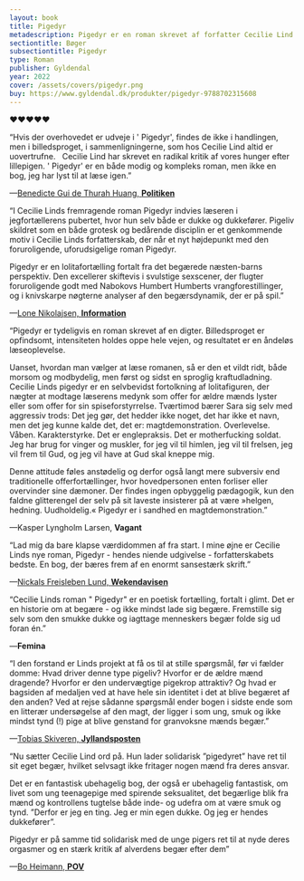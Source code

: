 ```yaml
---
layout: book
title: Pigedyr
metadescription: Pigedyr er en roman skrevet af forfatter Cecilie Lind. Bogen udkommer på Gyldendal i April 2022
sectiontitle: Bøger
subsectiontitle: Pigedyr
type: Roman
publisher: Gyldendal
year: 2022
cover: /assets/covers/pigedyr.png
buy: https://www.gyldendal.dk/produkter/pigedyr-9788702315608
---
```


<p class="red">&hearts;&hearts;&hearts;&hearts;&hearts;</p>
“Hvis der overhovedet er udveje i ' Pigedyr', findes de ikke i handlingen, men i billedsproget, i sammenligningerne, som hos Cecilie Lind altid er uovertrufne.
 
Cecilie Lind har skrevet en radikal kritik af vores hunger efter lillepigen. ' Pigedyr' er en både modig og kompleks roman, men ikke en bog, jeg har lyst til at læse igen.”


<p class="review-attribution">—<a class="review-link" href="https://politiken.dk/kultur/boger/boganmeldelser/skonlitteratur_boger/art8739508/Grusom-roman-er-klam-og-jeg-har-ikke-lyst-til-at-l%C3%A6se-den-igen" target="_blank" rel="noopener noreferrer">Benedicte Gui de Thurah Huang, <b>Politiken</b></a></p>

“I Cecilie Linds fremragende roman Pigedyr indvies læseren i jegfortællerens pubertet, hvor hun selv både er dukke og dukkefører.
Pigeliv skildret som en både grotesk og bedårende disciplin er et genkommende motiv i Cecilie Linds forfatterskab, der når et nyt højdepunkt med den foruroligende, uforudsigelige roman Pigedyr.

Pigedyr er en lolitafortælling fortalt fra det begærede næsten-barns perspektiv. Den excellerer skiftevis i svulstige sexscener, der flugter foruroligende godt med Nabokovs Humbert Humberts vrangforestillinger, og i knivskarpe nøgterne analyser af den begærsdynamik, der er på spil.”


<p class="review-attribution">—<a class="review-link" href="https://www.information.dk/kultur/anmeldelse/2022/05/pigedyr-moderne-lolitafortaelling-baade-foruroligende-ekstrem-sjov" target="_blank" rel="noopener noreferrer">Lone Nikolajsen, <b>Information</b></a></p>

“Pigedyr er tydeligvis en roman skrevet af en digter. Billedsproget er opfindsomt, intensiteten holdes oppe hele vejen, og resultatet er en åndeløs læseoplevelse. 

Uanset, hvordan man vælger at læse romanen, så er den et vildt ridt, både morsom og modbydelig, men først og sidst en sproglig kraftudladning. Cecilie Linds pigedyr er en selvbevidst fortolkning af lolitafiguren, der nægter at modtage læserens medynk som offer for ældre mænds lyster eller som offer for sin spiseforstyrrelse. Tværtimod bærer Sara sig selv med aggressiv trods:
Det jeg gør, det hedder ikke noget, det har ikke et navn, men det jeg kunne kalde det, det er: magtdemonstration. Overlevelse. Våben. Karakterstyrke. Det er englepraksis. Det er motherfucking soldat. Jeg har brug for vinger og muskler, for jeg vil til himlen, jeg vil til frelsen, jeg vil frem til Gud, og jeg vil have at Gud skal kneppe mig.

Denne attitude føles anstødelig og derfor også langt mere subversiv end traditionelle offerfortællinger, hvor hovedpersonen enten forliser eller overvinder sine dæmoner. Der findes ingen opbyggelig pædagogik, kun den faldne glitterengel der selv på sit laveste insisterer på at være »helgen, hedning. Uudholdelig.« Pigedyr er i sandhed en magtdemonstration.”


<p class="review-attribution">—Kasper Lyngholm Larsen, <b>Vagant</b></p>

“Lad mig da bare klapse værdidommen af fra start. I mine øjne er Cecilie Linds nye roman, Pigedyr - hendes niende udgivelse - forfatterskabets bedste. En bog, der bæres frem af en enormt sansestærk skrift.”


<p class="review-attribution">—<a class="review-link" href="https://www.weekendavisen.dk/2022-17/boeger/lystfuldt-og-brutalt-blomstrende" target="_blank" rel="noopener noreferrer">Nickals Freisleben Lund, <b>Wekendavisen</b></a></p>

“Cecilie Linds roman " Pigedyr" er en poetisk fortælling, fortalt i glimt. Det er en historie om at begære - og ikke mindst lade sig begære. Fremstille sig selv som den smukke dukke og iagttage menneskers begær folde sig ud foran én.”


<p class="review-attribution">—<b>Femina</b></p>

“I den forstand er Linds projekt at få os til at stille spørgsmål, før vi fælder domme: Hvad driver denne type pigeliv? Hvorfor er de ældre mænd dragende? Hvorfor er den undervægtige pigekrop attraktiv? Og hvad er bagsiden af medaljen ved at have hele sin identitet i det at blive begæret af den anden? Ved at rejse sådanne spørgsmål ender bogen i sidste ende som en litterær undersøgelse af den magt, der ligger i som ung, smuk og ikke mindst tynd (!) pige at blive genstand for granvoksne mænds begær.”


<p class="review-attribution">—<a class="review-link" href="https://jyllands-posten.dk/kultur/anmeldelser/litteratur/ECE14006401/cecilie-linds-nye-roman-om-paedofili-og-pigeliv-er-et-slags-brud-i-forfatterskabet/" target="_blank" rel="noopener noreferrer">Tobias Skiveren, <b>Jyllandsposten</b></a></p>

“Nu sætter Cecilie Lind ord på. Hun lader solidarisk ”pigedyret” have ret til sit eget begær, hvilket selvsagt ikke fritager nogen mænd fra deres ansvar.

Det er en fantastisk ubehagelig bog, der også er ubehagelig fantastisk, om livet som ung teenagepige med spirende seksualitet, det begærlige blik fra mænd og kontrollens tugtelse både inde- og udefra om at være smuk og tynd. ”Derfor er jeg en ting. Jeg er min egen dukke. Og jeg er hendes dukkefører”.

Pigedyr er på samme tid solidarisk med de unge pigers ret til at nyde deres orgasmer og en stærk kritik af alverdens begær efter dem”


<p class="review-attribution">—<a class="review-link" href="https://pov.international/pigedyret-fortaeller-selv-cecilie-lind/" target="_blank" rel="noopener noreferrer">Bo Heimann, <b>POV</b></a></p>